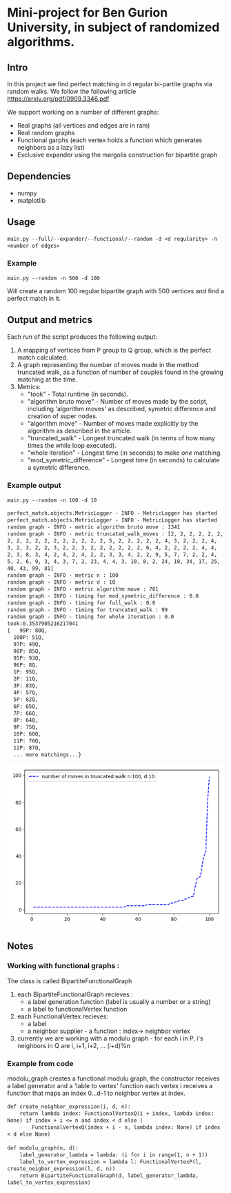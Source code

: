 # Mini-project for Ben Gurion University, in subject of randomized algorithms.
## Intro
In this project we find perfect matching in d regular bi-partite graphs via random walks.
We follow the following article https://arxiv.org/pdf/0909.3346.pdf

We support working on a number of different graphs:
- Real graphs (all vertices and edges are in ram) 
- Real random graphs 
- Functional garphs (each vertex holds a function which generates neighbors as a lazy list)
- Exclusive expander using the margolis construction for bipartite graph 

## Dependencies
- numpy
- matplotlib
## Usage
```
main.py --full/--expander/--functional/--random -d <d regularity> -n <number of edges>
```
### Example 
```
main.py --random -n 500 -d 100
```
Will create a random 100 regular bipartite graph with 500 vertices and find a perfect match in it.

## Output and metrics
Each run of the script produces the following output:
1. A mapping of vertices from P group to Q group, which is the perfect match calculated.
2. A graph representing the number of moves made in the method truncated walk, as a function of number of couples found in the growing matching at the time.
3. Metrics:
      - "took" - Total runtime (in seconds).
      - "algorithm bruto move" - Number of moves made by the script, including 'algorithm moves' as described, symetric difference and           creation of super nodes.
      - "algorithm move" - Number of moves made explicitly by the algorithm as described in the article.
      - "truncated_walk" - Longest truncated walk (in terms of how many times the while loop executed).
      - "whole iteration" -  Longest time (in seconds) to make *one* matching.
      - "mod_symetric_difference" - Longest time (in seconds) to calculate a symetric difference.
      
### Example output  
  ```
  main.py --random -n 100 -d 10
  ```
  ```
perfect_match.objects.MetricLogger - INFO - MetricLogger has started
perfect_match.objects.MetricLogger - INFO - MetricLogger has started
random graph - INFO - metric algorithm bruto move : 1341
random graph - INFO - metric truncated_walk_moves : [2, 2, 2, 2, 2, 2, 2, 2, 2, 2, 2, 2, 2, 2, 2, 2, 2, 5, 2, 2, 2, 2, 2, 4, 3, 2, 2, 2, 4, 3, 2, 3, 2, 2, 3, 2, 2, 3, 2, 2, 2, 2, 2, 2, 6, 4, 2, 2, 2, 2, 4, 4, 2, 3, 8, 3, 4, 2, 4, 2, 4, 2, 2, 3, 3, 4, 2, 2, 9, 5, 7, 7, 2, 2, 4, 5, 2, 6, 9, 3, 4, 3, 7, 2, 23, 4, 4, 3, 10, 8, 2, 24, 10, 34, 17, 25, 40, 43, 99, 81]
random graph - INFO - metric n : 100
random graph - INFO - metric d : 10
random graph - INFO - metric algorithm move : 781
random graph - INFO - timing for mod_symetric_difference : 0.0
random graph - INFO - timing for full_walk : 0.0
random graph - INFO - timing for truncated_walk : 99
random graph - INFO - timing for whole iteration : 0.0
took:0.3537905216217041
{   99P: 80Q,
    100P: 51Q,
    97P: 49Q,
    98P: 85Q,
    95P: 93Q,
    96P: 8Q,
    1P: 95Q,
    2P: 11Q,
    3P: 83Q,
    4P: 57Q,
    5P: 82Q,
    6P: 65Q,
    7P: 66Q,
    8P: 64Q,
    9P: 75Q,
    10P: 60Q,
    11P: 70Q,
    12P: 87Q,
    ... more matchings...}
  ```
  ![alt text](https://github.com/mishanius/mini1/blob/michael_real_graph/perfect_match/output_example/myplot.png "Logo Title Text 1")
  

## Notes
### Working with functional graphs :
The class is called BipartiteFunctionalGraph
1. each BipartiteFunctionalGraph recieves :
      - a label generation function (label is usually a number or a string)
      - a label to functionalVertex function
2. each FunctionalVertex recieves:
      - a label 
      - a neighbor supplier - a function : index-> neighbor vertex
3. currently we are working with a modulu graph - for each i in P, i's neighbors in Q are i, i+1, i+2, ... (i+d)%n 
### Example from code
modolu_graph creates a functional modulu graph, the constructor receives a label generator and a 'lable to vertex' function
each vertex i receives a function that maps an index 0...d-1 to neighbor vertex at index.
```
def create_neighbor_expression(i, d, n):
    return lambda index: FunctionalVertexQ(i + index, lambda index: None) if index + i <= n and index < d else (
        FunctionalVertexQ(index + i - n, lambda index: None) if index < d else None)

def modolu_graph(n, d):
    label_generator_lambda = lambda: (i for i in range(1, n + 1))
    label_to_vertex_expression = lambda l: FunctionalVertexP(l, create_neigbor_expression(l, d, n))
    return BipartiteFunctionalGraph(d, label_generator_lambda, label_to_vertex_expression)
```
